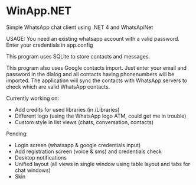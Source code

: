 WinApp.NET
==========

Simple WhatsApp chat client using .NET 4 and WhatsApiNet

USAGE:
You need an existing whatsapp account with a valid password.
Enter your credentials in app.config

This program uses SQLite to store contacts and messages.

This program also uses Google contacts import.
Just enter your email and password in the dialog and all contacts having phonenumbers will be imported.
The application will sync the contacts with WhatsApp servers to check which are valid WhatsApp contacts.

Currently working on:
- Add credits for used libraries (in /Libraries)
- Different logo (using the WhatsApp logo ATM, could get me in trouble)
- Custom style in list views (chats, conversation, contacts)

Pending:
- Login screen (whatsapp & google credentials input)
- Add registration screen (voice & sms) and credentials check
- Desktop notifications
- Unified layout (all views in single window using table layout and tabs for chat windows)
- Skin